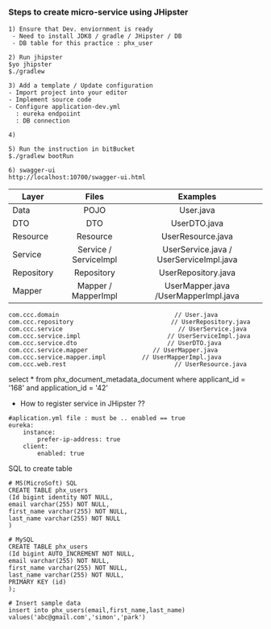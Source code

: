 
#

### Steps to create micro-service using JHipster

```
1) Ensure that Dev. enviornment is ready
 - Need to install JDK8 / gradle / JHipster / DB
 - DB table for this practice : phx_user
 
2) Run jhipster
$yo jhipster
$./gradlew

3) Add a template / Update configuration
- Import project into your editor 
- Implement source code
- Configure application-dev.yml
  : eureka endpoiint
  : DB connection

4) 

5) Run the instruction in bitBucket
$./gradlew bootRun

6) swagger-ui
http://localhost:10700/swagger-ui.html

```

| Layer       | Files         | Examples|
| ------------- |:-------------:| :-------------:| 
| Data | POJO  |User.java | 
| DTO | DTO    |UserDTO.java | 
| Resource      | Resource  |  UserResource.java|
|Service     |  Service / ServiceImpl    | UserService.java / UserServiceImpl.java| 
| Repository      | Repository      | UserRepository.java |
| Mapper | Mapper / MapperImpl     |UserMapper.java /UserMapperImpl.java | 


```
com.ccc.domain                                // User.java
com.ccc.repository                           // UserRepository.java
com.ccc.service                                // UserService.java
com.ccc.service.impl                        // UserServiceImpl.java
com.ccc.service.dto                         // UserDTO.java
com.ccc.service.mapper                  // UserMapper.java
com.ccc.service.mapper.impl          // UserMapperImpl.java
com.ccc.web.rest                              // UserResource.java
```

select * from phx_document_metadata_document
where applicant_id = '168' and application_id = '42'

* How to register service in JHipster ??
```
#aplication.yml file : must be .. enabled == true
eureka:
    instance:
        prefer-ip-address: true
    client:
        enabled: true
```

SQL to create table
```mysql
# MS(MicroSoft) SQL
CREATE TABLE phx_users
(Id bigint identity NOT NULL,
email varchar(255) NOT NULL,
first_name varchar(255) NOT NULL,
last_name varchar(255) NOT NULL
)

# MySQL
CREATE TABLE phx_users
(Id bigint AUTO_INCREMENT NOT NULL,
email varchar(255) NOT NULL,
first_name varchar(255) NOT NULL,
last_name varchar(255) NOT NULL,
PRIMARY KEY (id)
);

# Insert sample data
insert into phx_users(email,first_name,last_name) values('abc@gmail.com','simon','park')

```
